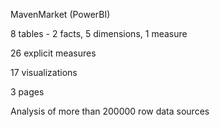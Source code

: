 MavenMarket (PowerBI)

8 tables - 2 facts, 5 dimensions, 1 measure

26 explicit measures

17 visualizations

3 pages

Analysis of more than 200000 row data sources
